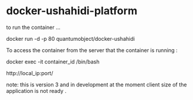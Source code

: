 docker-ushahidi-platform
===============

to run the container ...

docker run -d -p 80 quantumobject/docker-ushahidi

To access the container from the server that the container is running :

docker exec -it container_id /bin/bash

http://local_ip:port/

note: this is version 3 and in development at the moment client size of the application is not ready .
